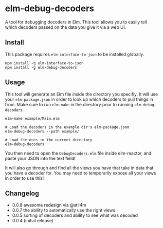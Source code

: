 # elm-debug-decoders
A tool for debugging decoders in Elm. This tool allows you to easily tell which decoders passed on the data you give it via a web UI.

## Install

This package requires `elm-interface-to-json` to be installed globally. 

```
npm install -g elm-interface-to-json
npm install -g elm-debug-decoders
```


## Usage

This tool will generate an Elm file inside the directory you specifiy. It will use your `elm-package.json` in order to look up which decoders to pull things in from. Make sure to run `elm-make` in the directory prior to running `elm-debug-decoders`.

```
elm-make example/Main.elm

# Load the decoders in the example dir's elm-package.json
elm-debug-decoders --path example/

# Load the ones in the current directory
elm-debug-decoders 
```

You then need to open the `DebugDecoders.elm` file inside elm-reactor, and paste your JSON into the text field!

It will also go through and find all the views you have that take in data that you have a decoder for. You may need to temporarily expose all your views in order to use this!



## Changelog


- 0.0.8 awesome redesign via @stil4m
- 0.0.7 the ability to automatically use the right views
- 0.0.5 sorting of decoders and ability to see what was decoded
- 0.0.4 (initial release)

